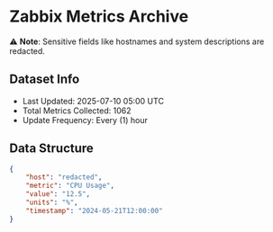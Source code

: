 # Zabbix Metrics Archive

⚠️ **Note**: Sensitive fields like hostnames and system descriptions are redacted.

## Dataset Info
- Last Updated: 2025-07-10 05:00 UTC
- Total Metrics Collected: 1062
- Update Frequency: Every (1) hour

## Data Structure
```json
{
    "host": "redacted",
    "metric": "CPU Usage",
    "value": "12.5",
    "units": "%",
    "timestamp": "2024-05-21T12:00:00"
}
```
